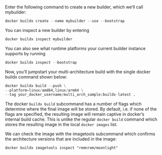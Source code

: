 Enter the following command to create a new builder, which we’ll call mybuilder:

```python
docker buildx create --name mybuilder --use --bootstrap
```
You can inspect a new builder by entering
```python
docker buildx inspect mybuilder
```
You can also see what runtime platforms your current builder instance supports by running
```python
docker buildx inspect --bootstrap
```
Now, you’ll jumpstart your multi-architecture build with the single docker buildx command shown below:
```python
docker buildx build --push \
--platform=linux/amd64,linux/arm64 \
--tag your_docker_username/multi_arch_sample:buildx-latest .
```
The docker `buildx build` subcommand has a number of flags which determine where the final image will be stored. By default, i.e. if none of the flags are specified, the resulting image will remain captive in docker’s internal build cache. This is unlike the regular `docker build` command which stores the resulting image in the local `docker images` list.

We can check the image with the imagetools subcommand which confirms the architecture versions that are included in the image:
```
docker buildx imagetools inspect "remnrem/moonlight"
```
